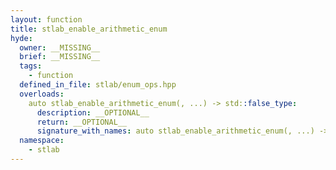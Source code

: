 ```yaml
---
layout: function
title: stlab_enable_arithmetic_enum
hyde:
  owner: __MISSING__
  brief: __MISSING__
  tags:
    - function
  defined_in_file: stlab/enum_ops.hpp
  overloads:
    auto stlab_enable_arithmetic_enum(, ...) -> std::false_type:
      description: __OPTIONAL__
      return: __OPTIONAL__
      signature_with_names: auto stlab_enable_arithmetic_enum(, ...) -> std::false_type
  namespace:
    - stlab
---
```

